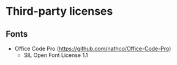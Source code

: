 # Third-party licenses

## Fonts

- Office Code Pro (https://github.com/nathco/Office-Code-Pro)
  - SIL Open Font License 1.1